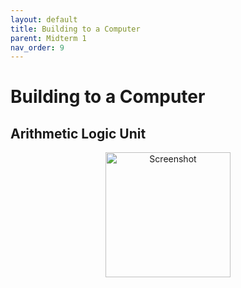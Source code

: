 ```yaml
---
layout: default
title: Building to a Computer
parent: Midterm 1
nav_order: 9
---
```

# Building to a Computer
## Arithmetic Logic Unit
<div style="text-align: center;">
  <img src="{{ '/images/Screen Shot 2024-02-07 at 6.41.50 PM.png' | relative_url }}" alt="Screenshot" width="200">
</div>